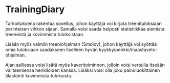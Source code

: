 # TrainingDiary

Tarkoituksena rakentaa sovellus, johon käyttäjä voi kirjata treenituloksiaan perinteisen vihkon sijaan. 
Samalla voisi saada helposti statistiikkaa aiemista treeneistä ja kovimmista tuloksistaan. 

Lisään myös valmiin treeniohjelman (Smolov), johon käyttäjä voi syöttää omia tuloksiaan saadakseen itselleen hyvän kyykky/penkki/maastaveto-ohjelman.

Ajan salliessa voisi lisätä myös kaveritoiminnon, jolloin voisi vertailla itseään valitsemiensa henkilöiden kanssa. 
Lisäksi voisi olla joku painoluokittainen tilastointi kovimmista tuloksista.
